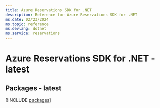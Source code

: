 ```yaml
---
title: Azure Reservations SDK for .NET
description: Reference for Azure Reservations SDK for .NET
ms.date: 02/23/2024
ms.topic: reference
ms.devlang: dotnet
ms.service: reservations
---
```

# Azure Reservations SDK for .NET - latest
## Packages - latest
[!INCLUDE [packages](reservations-index.md)]